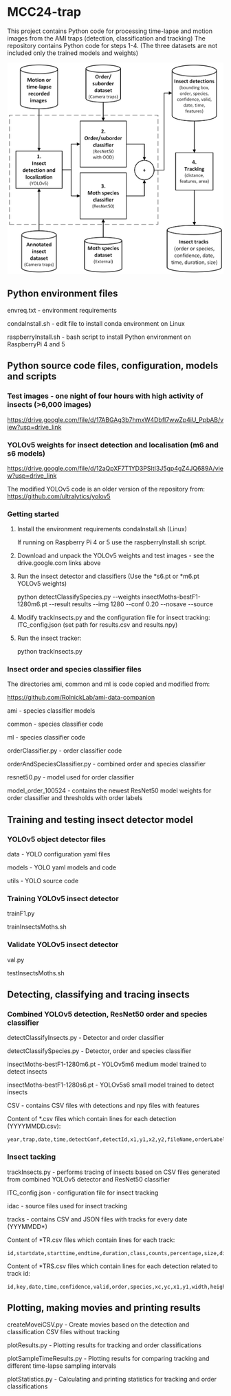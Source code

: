 # MCC24-trap #
This project contains Python code for processing time-lapse and motion images from the AMI traps (detection, classification and tracking)
The repository contains Python code for steps 1-4. (The three datasets are not included only the trained models and weights)

![Alt text](EdgeProcessingNocturalInsects.png)

## Python environment files ##
envreq.txt - environment requirements

condaInstall.sh - edit file to install conda environment on Linux

raspberryInstall.sh - bash script to install Python environment on RaspberryPi 4 and 5

## Python source code files, configuration, models and scripts ##

### Test images - one night of four hours with high activity of insects (>6,000 images)

https://drive.google.com/file/d/17ABGAg3b7hmxW4DbfI7wwZp4iU_PpbAB/view?usp=drive_link

### YOLOv5 weights for insect detection and localisation (m6 and s6 models)

https://drive.google.com/file/d/12aQpXF7T1YD3PSltI3J5gp4gZ4JQ689A/view?usp=drive_link

The modified YOLOv5 code is an older version of the repository from: https://github.com/ultralytics/yolov5

### Getting started ###

1. Install the environment requirements condaInstall.sh (Linux)

   If running on Raspberry Pi 4 or 5 use the raspberryInstall.sh script.

3. Download and unpack the YOLOv5 weights and test images - see the drive.google.com links above
   
4. Run the insect detector and classifiers (Use the *s6.pt or *m6.pt YOLOv5 weights)

	python detectClassifySpecies.py --weights insectMoths-bestF1-1280m6.pt --result results --img 1280 --conf 0.20 --nosave --source <path to test images>
   
6. Modify trackInsects.py and the configuration file for insect tracking: ITC_config.json (set path for results.csv and results.npy)
   
7. Run the insect tracker:

	python trackInsects.py

### Insect order and species classifier files ###

The directories ami, common and ml is code copied and modified from: 

https://github.com/RolnickLab/ami-data-companion

ami - species classifier models 

common - species classifier code

ml - species classifier code

orderClassifier.py - order classifier code 

orderAndSpeciesClassifier.py - combined order and species classifier

resnet50.py - model used for order classifier 

model_order_100524 - contains the newest ResNet50 model weights for order classifier and thresholds with order labels


## Training and testing insect detector model ##

### YOLOv5 object detector files ###
data - YOLO configuration yaml files

models - YOLO yaml models and code

utils - YOLO source code

### Training YOLOv5 insect detector ###
trainF1.py

trainInsectsMoths.sh

### Validate YOLOv5 insect detector ###
val.py

testInsectsMoths.sh

## Detecting, classifying and tracing insects ##

### Combined YOLOv5 detection, ResNet50 order and species classifier ###
detectClassifyInsects.py - Detector and order classifier

detectClassifySpecies.py - Detector, order and species classifier

insectMoths-bestF1-1280m6.pt - YOLOv5m6 medium model trained to detect insects

insectMoths-bestF1-1280s6.pt - YOLOv5s6 small model trained to detect insects

CSV - contains CSV files with detections and npy files with features

Content of *.csv files which contain lines for each detection (YYYYMMDD.csv):

	year,trap,date,time,detectConf,detectId,x1,y1,x2,y2,fileName,orderLabel,orderId,orderConf,aboveTH,key,speciesLabel,speciesId,speciesConf

### Insect tacking ###
trackInsects.py - performs tracing of insects based on CSV files generated from combined YOLOv5 detector and ResNet50 classifier

ITC_config.json - configuration file for insect tracking

idac - source files used for insect tracking

tracks - contains CSV and JSON files with tracks for every date (YYYMMDD*)

Content of *TR.csv files which contain lines for each track: 

	id,startdate,starttime,endtime,duration,class,counts,percentage,size,distance
 
Content of *TRS.csv files which contain lines for each detection related to track id: 

	id,key,date,time,confidence,valid,order,species,xc,yc,x1,y1,width,height,image
 
## Plotting, making movies and printing results ##
createMoveiCSV.py - Create movies based on the detection and classification CSV files without tracking

plotResults.py - Plotting results for tracking and order classifications

plotSampleTimeResults.py - Plotting results for comparing tracking and different time-lapse sampling intervals

plotStatistics.py - Calculating and printing statistics for tracking and order classifications






